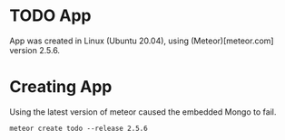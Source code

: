 # TODO App

App was created in Linux (Ubuntu 20.04), using (Meteor)[meteor.com] version 2.5.6.

# Creating App

Using the latest version of meteor caused the embedded Mongo to fail.

```meteor create todo --release 2.5.6```